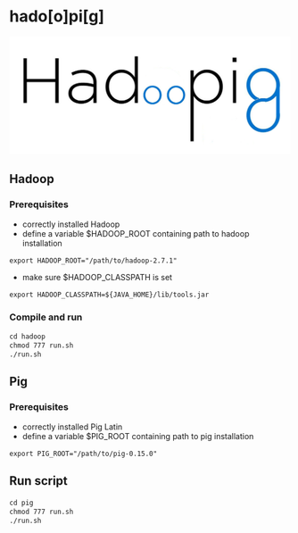 # hado[o]pi[g]

![hadoopig](https://raw.githubusercontent.com/masters-info-nantes/hadoopig/master/hadoopig.png)

## Hadoop

### Prerequisites

- correctly installed Hadoop
- define a variable $HADOOP_ROOT containing path to hadoop installation
```
export HADOOP_ROOT="/path/to/hadoop-2.7.1"
```
- make sure $HADOOP_CLASSPATH is set
```
export HADOOP_CLASSPATH=${JAVA_HOME}/lib/tools.jar
```

### Compile and run

```
cd hadoop
chmod 777 run.sh
./run.sh
```


## Pig

### Prerequisites

- correctly installed Pig Latin
- define a variable $PIG_ROOT containing path to pig installation
```
export PIG_ROOT="/path/to/pig-0.15.0"
```

## Run script

```
cd pig
chmod 777 run.sh
./run.sh
```

